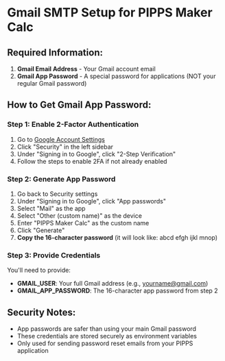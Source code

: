 # Gmail SMTP Setup for PIPPS Maker Calc

## Required Information:
1. **Gmail Email Address** - Your Gmail account email
2. **Gmail App Password** - A special password for applications (NOT your regular Gmail password)

## How to Get Gmail App Password:

### Step 1: Enable 2-Factor Authentication
1. Go to [Google Account Settings](https://myaccount.google.com/)
2. Click "Security" in the left sidebar
3. Under "Signing in to Google", click "2-Step Verification"
4. Follow the steps to enable 2FA if not already enabled

### Step 2: Generate App Password
1. Go back to Security settings
2. Under "Signing in to Google", click "App passwords"
3. Select "Mail" as the app
4. Select "Other (custom name)" as the device
5. Enter "PIPPS Maker Calc" as the custom name
6. Click "Generate"
7. **Copy the 16-character password** (it will look like: abcd efgh ijkl mnop)

### Step 3: Provide Credentials
You'll need to provide:
- **GMAIL_USER**: Your full Gmail address (e.g., yourname@gmail.com)
- **GMAIL_APP_PASSWORD**: The 16-character app password from step 2

## Security Notes:
- App passwords are safer than using your main Gmail password
- These credentials are stored securely as environment variables
- Only used for sending password reset emails from your PIPPS application